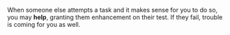 When someone else attempts a task and it makes sense for you to do so, you may **help**, granting them enhancement on their test. If they fail, trouble is coming for you as well.